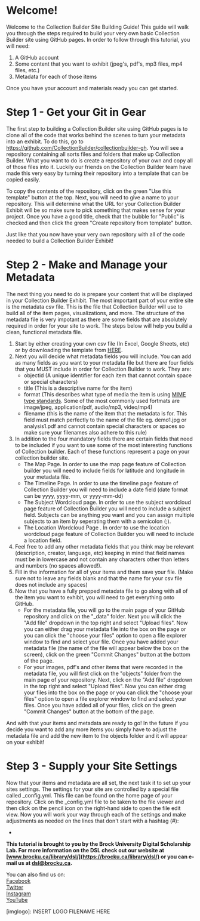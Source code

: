 # Welcome!

Welcome to the Collection Builder Site Building Guide!  This guide will walk you through the steps required to build your very own basic Collection Builder site using GitHub pages.  In order to follow through this tutorial, you will need:

1. A GitHub account
2. Some content that you want to exhibit (jpeg's, pdf's, mp3 files, mp4 files, etc.)
3. Metadata for each of those items

Once you have your account and materials ready you can get started.

# Step 1 - Get your Git in Gear

The first step to building a Collection Builder site using GitHub pages is to clone all of the code that works behind the scenes to turn your metadata into an exhibit.  To do this, go to https://github.com/CollectionBuilder/collectionbuilder-gh.  You will see a repository containing all sorts files and folders that make up Collection Builder.  What you want to do is create a repository of your own and copy all of those files into it.  Luckily our friends on the Collection Builder team have made this very easy by turning their repository into a template that can be copied easily.

To copy the contents of the repository, click on the green "Use this template" button at the top.  Next, you will need to give a name to your repository.  This will determine what the URL for your Collection Builder Exhibit will be so make sure to pick something that makes sense for your project.  Once you have a good title, check that the bubble for "Public" is checked and then click the green "Create repository from template" button.

Just like that you now have your very own repository with all of the code needed to build a Collection Builder Exhibit!


# Step 2 - Make and Manage your Metadata

The next thing you need to do is prepare your content that will be displayed in your Collection Builder Exhibit.  The most important part of your entire site is the metadata csv file.  This is the file that Collection Builder will use to build all of the item pages, visualizations, and more.  The structure of the metadata file is very impotant as there are some fields that are absolutely required in order for your site to work.  The steps below will help you build a clean, functional metadata file.

1. Start by either creating your own csv file (In Excel, Google Sheets, etc) or by downloading the template from [HERE](https://brocku-my.sharepoint.com/:f:/g/personal/dbrett_brocku_ca/EpNSItFDGLNEmeV6FTtwC1UBiDJ_otCzUyVWZa4_9Emipw?e=0ROcBg).
2. Next you will decide what metadata fields you will include.  You can add as many fields as you want to your metadata file but there are four fields that you MUST include in order for Collection Builder to work.  They are: 
     - objectid (A unique identifier for each item that cannot contain space or special characters)
     - title (This is a descriptive name for the item)
     - format (This describes what type of media the item is using [MIME type standards](https://www.iana.org/assignments/media-types/media-types.xhtml). Some of the most commonly used fortmats are image/jpeg, application/pdf, audio/mp3, video/mp4)
     - filename (this is the name of the item that the metadata is for.  This field must match perfectly to the name of the file eg. demo1.jpg or analysis1.pdf and cannot contain special characters or spaces so make sure your filenames also adhere to this rule)
3. In addition to the four mandatory fields there are certain fields that need to be included if you want to use some of the most interesting functions of Collection builder.  Each of these functions represent a page on your collection builder site.
     - The Map Page.  In order to use the map page feature of Collection builder you will need to include fields for latitude and longitude in your metadata file.
     - The Timeline Page.  In order to use the timeline page feature of Collection Builder you will need to include a date field (date format can be yyyy, yyyy-mm, or yyyy-mm-dd)
     - The Subject Wordcloud page.  In order to use the subject wordcloud page feature of Collection Builder you will need to include a subject field.  Subjects can be anything you want and you can assign multiple subjects to an item by seperating them with a semicolon (;).
     - The Location Wordcloud Page .  In order to use the location wordcloud page feature of Collection Builder you will need to include a location field.
4. Feel free to add any other metadata fields that you think may be relevant (description, creator, language, etc) keeping in mind that field names must be in lowercase and not contain any characters other than letters and numbers (no spaces allowed!).
5. Fill in the information for all of your items and them save your file.  (Make sure not to leave any fields blank and that the name for your csv file does not include any spaces)
6. Now that you have a fully prepped metadata file to go along with all of the item you want to exhibit, you will need to get everything onto GitHub.
     - For the metadata file, you will go to the main page of your GitHub repository and click on the "\_data" folder.  Next you will click the "Add file" dropdown in the top right and select "Upload files".  Now you can either drag your metadata file into the box on the page or you can click the "choose your files" option to open a file explorer window to find and select your file.  Once you have added your metadata file (the name of the file will appear below the box on the screen), click on the green "Commit Changes" button at the bottom of the page.
     - For your images, pdf's and other items that were recorded in the metadata file, you will first click on the "objects" folder from the main page of your repository.  Next, click on the "Add file" dropdown in the top right and select "Upload files".  Now you can either drag your files into the box on the page or you can click the "choose your files" option to open a file explorer window to find and select your files.  Once you have added all of your files, click on the green "Commit Changes" button at the bottom of the page.

And with that your items and metadata are ready to go!  In the future if you decide you want to add any more items you simply have to adjust the metadata file and add the new item to the objects folder and it will appear on your exhibit!

# Step 3 - Supply your Site Settings

Now that your items and metadata are all set, the next task it to set up your sites settings.  The settings for your site are controlled by a special file called \_config.yml.  This file can be found on the home page of your repository.  Click on the \_config.yml file to be taken to the file viewer and then click on the pencil icon on the right-hand side to open the file edit view.  Now you will work your way through each of the settings and make adjustments as needed on the lines that don't start with a hashtag (\#):

- 






  
**This tutorial is brought to you by the Brock University Digital Scholarship Lab.  For more information on the DSL check out our website at [www.brocku.ca/library/dsl/](https://brocku.ca/library/dsl/) or you can e-mail us at dsl@brocku.ca.**  
  
You can also find us on:  
[Facebook](https://www.facebook.com/Brock-University-Digital-Scholarship-Lab-349407235866792/)  
[Twitter](https://twitter.com/brock_dsl)  
[Instagram](https://www.instagram.com/brock_dsl/?hl=en)  
[YouTube](https://www.youtube.com/channel/UC2eEqPkDo-1N3qilxv-N_1g/featured?view_as=subscriber)










<!--- Please use reference style images so that it is easier to update pictures later --->

[imglogo]: INSERT LOGO FILENAME HERE
